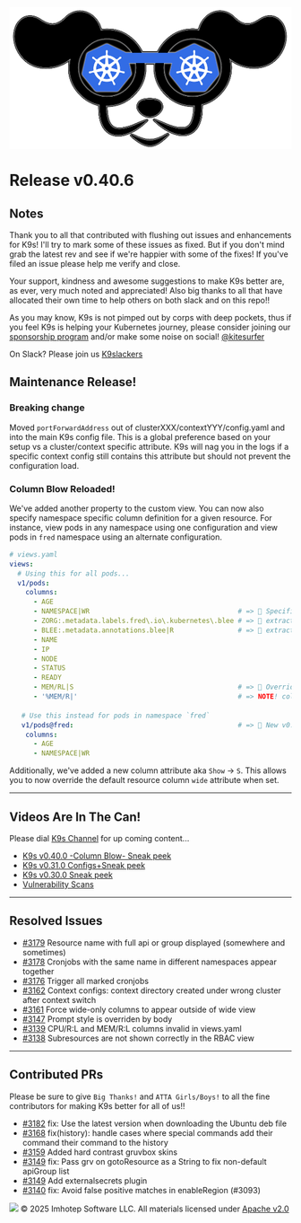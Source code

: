 <img src="https://raw.githubusercontent.com/derailed/k9s/master/assets/k9s.png" align="center" width="800" height="auto"/>

# Release v0.40.6

## Notes

Thank you to all that contributed with flushing out issues and enhancements for K9s!
I'll try to mark some of these issues as fixed. But if you don't mind grab the latest rev
and see if we're happier with some of the fixes!
If you've filed an issue please help me verify and close.

Your support, kindness and awesome suggestions to make K9s better are, as ever, very much noted and appreciated!
Also big thanks to all that have allocated their own time to help others on both slack and on this repo!!

As you may know, K9s is not pimped out by corps with deep pockets, thus if you feel K9s is helping your Kubernetes journey,
please consider joining our [sponsorship program](https://github.com/sponsors/derailed) and/or make some noise on social! [@kitesurfer](https://twitter.com/kitesurfer)

On Slack? Please join us [K9slackers](https://join.slack.com/t/k9sers/shared_invite/enQtOTA5MDEyNzI5MTU0LWQ1ZGI3MzliYzZhZWEyNzYxYzA3NjE0YTk1YmFmNzViZjIyNzhkZGI0MmJjYzhlNjdlMGJhYzE2ZGU1NjkyNTM)

## Maintenance Release!

### Breaking change

Moved `portForwardAddress` out of clusterXXX/contextYYY/config.yaml and into the main K9s config file.
This is a global preference based on your setup vs a cluster/context specific attribute.
K9s will nag you in the logs if a specific context config still contains this attribute but should not prevent the configuration load.

### Column Blow Reloaded!

We've added another property to the custom view. You can now also specify namespace specific column definition for a given resource.
For instance, view pods in any namespace using one configuration and view pods in `fred` namespace using an alternate configuration.

```yaml
# views.yaml
views:
  # Using this for all pods...
  v1/pods:
    columns:
      - AGE
      - NAMESPACE|WR                                     # => 🌚 Specifies the NAMESPACE column to be right aligned and only visible while in wide mode
      - ZORG:.metadata.labels.fred\.io\.kubernetes\.blee # => 🌚 extract fred.io.kubernetes.blee label into it's own column
      - BLEE:.metadata.annotations.blee|R                # => 🌚 extract annotation blee into it's own column and right align it
      - NAME
      - IP
      - NODE
      - STATUS
      - READY
      - MEM/RL|S                                         # => 🌚 Overrides std resource default wide attribute via `S` for `Show`
      - '%MEM/R|'                                        # => NOTE! column names with non alpha names need to be quoted as columns must be strings!

   # Use this instead for pods in namespace `fred`
   v1/pods@fred:                                         # => 🌚 New v0.40.6! Customize columns for a given resource and namespace!
    columns:
      - AGE
      - NAMESPACE|WR
```

Additionally, we've added a new column attribute aka `Show` -> `S`. This allows you to now override the default resource column `wide` attribute when set.


---

## Videos Are In The Can!

Please dial [K9s Channel](https://www.youtube.com/channel/UC897uwPygni4QIjkPCpgjmw) for up coming content...

* [K9s v0.40.0 -Column Blow- Sneak peek](https://youtu.be/iy6RDozAM4A)
* [K9s v0.31.0 Configs+Sneak peek](https://youtu.be/X3444KfjguE)
* [K9s v0.30.0 Sneak peek](https://youtu.be/mVBc1XneRJ4)
* [Vulnerability Scans](https://youtu.be/ULkl0MsaidU)

---

## Resolved Issues

* [#3179](https://github.com/derailed/k9s/issues/3179) Resource name with full api or group displayed (somewhere and sometimes)
* [#3178](https://github.com/derailed/k9s/issues/3178) Cronjobs with the same name in different namespaces appear together
* [#3176](https://github.com/derailed/k9s/issues/3176) Trigger all marked cronjobs
* [#3162](https://github.com/derailed/k9s/issues/3162) Context configs: context directory created under wrong cluster after context switch
* [#3161](https://github.com/derailed/k9s/issues/3161) Force wide-only columns to appear outside of wide view
* [#3147](https://github.com/derailed/k9s/issues/3147) Prompt style is overriden by body
* [#3139](https://github.com/derailed/k9s/issues/3139) CPU/R:L and MEM/R:L columns invalid in views.yaml
* [#3138](https://github.com/derailed/k9s/issues/3138) Subresources are not shown correctly in the RBAC view

---

## Contributed PRs

Please be sure to give `Big Thanks!` and `ATTA Girls/Boys!` to all the fine contributors for making K9s better for all of us!!

* [#3182](https://github.com/derailed/k9s/pull/3182) fix: Use the latest version when downloading the Ubuntu deb file
* [#3168](https://github.com/derailed/k9s/pull/3168) fix(history): handle cases where special commands add their command their command to the history
* [#3159](https://github.com/derailed/k9s/pull/3159) Added hard contrast gruvbox skins
* [#3149](https://github.com/derailed/k9s/pull/3149) fix: Pass grv on gotoResource as a String to fix non-default apiGroup list
* [#3149](https://github.com/derailed/k9s/pull/3149) Add externalsecrets plugin
* [#3140](https://github.com/derailed/k9s/pull/3140) fix: Avoid false positive matches in enableRegion (#3093)


<img src="https://raw.githubusercontent.com/derailed/k9s/master/assets/imhotep_logo.png" width="32" height="auto"/> © 2025 Imhotep Software LLC. All materials licensed under [Apache v2.0](http://www.apache.org/licenses/LICENSE-2.0)